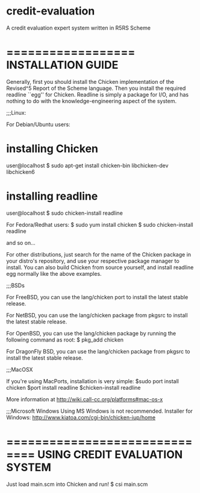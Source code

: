 credit-evaluation
=================

A credit evaluation expert system written in R5RS Scheme

==================
INSTALLATION GUIDE
==================
Generally, first you should install the Chicken implementation of the Revised^5 Report
of the Scheme language. Then you install the required readline ``egg'' for Chicken.
Readline is simply a package for I/O, and has nothing to do with the 
knowledge-engineering aspect of the system.

;;;Linux:

For Debian/Ubuntu users:
# installing Chicken
user@localhost $ sudo apt-get install chicken-bin libchicken-dev libchicken6
# installing readline
user@localhost $ sudo chicken-install readline

For Fedora/Redhat users:
$ sudo yum install chicken
$ sudo chicken-install readline

and so on...

For other distributions, just search for the name of the Chicken package in your
distro's repository, and use your respective package manager to install. You can also 
build Chicken from source yourself, and install readline egg normally like the above 
examples.

;;;BSDs

For FreeBSD, you can use the lang/chicken port to install the latest stable release.

For NetBSD, you can use the lang/chicken package from pkgsrc to install the latest stable release.

For OpenBSD, you can use the lang/chicken package by running the following command as root:
$ pkg_add chicken

For DragonFly BSD, you can use the lang/chicken package from pkgsrc to install the latest stable release.

;;;MacOSX

If you're using MacPorts, installation is very simple:
$sudo port install chicken
$port install readline 
$chicken-install readline

More information at http://wiki.call-cc.org/platforms#mac-os-x

;;;Microsoft Windows
Using MS Windows is not recommended.
Installer for Windows: http://www.kiatoa.com/cgi-bin/chicken-iup/home

==============================
USING CREDIT EVALUATION SYSTEM
==============================

Just load main.scm into Chicken and run!
$ csi main.scm

